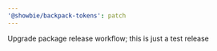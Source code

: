 ```yaml
---
'@showbie/backpack-tokens': patch
---
```


Upgrade package release workflow; this is just a test release
